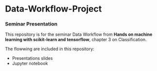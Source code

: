 # Data-Workflow-Project

### Seminar Presentation

This repository is for the seminar Data Workflow from **Hands on machine learning with scikit-learn and tensorflow**, chapter 3 on Classification.

The flowwing are included in this repository:
- Presentations slides 
- Jupyter notebook
